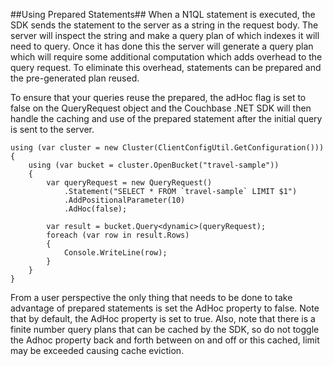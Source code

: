 ##Using Prepared Statements##
When a N1QL statement is executed, the SDK sends the statement to the server as a string in the request body. The server will inspect the string and make a query plan of which indexes it will need to query. Once it has done this the server will generate a query plan which will require some additional computation which adds overhead to the query request. To eliminate this overhead, statements can be prepared and the pre-generated plan reused.

To ensure that your queries reuse the prepared, the adHoc flag is set to false on the QueryRequest object and the Couchbase .NET SDK will then handle the caching and use of the prepared statement after the initial query is sent to the server. 

    using (var cluster = new Cluster(ClientConfigUtil.GetConfiguration()))
    {
        using (var bucket = cluster.OpenBucket("travel-sample"))
        {
            var queryRequest = new QueryRequest()
                .Statement("SELECT * FROM `travel-sample` LIMIT $1")
                .AddPositionalParameter(10)
                .AdHoc(false);

            var result = bucket.Query<dynamic>(queryRequest);
            foreach (var row in result.Rows)
            {
                Console.WriteLine(row);
            }
        }
    }

From a user perspective the only thing that needs to be done to take advantage of prepared statements is set the AdHoc property to false. Note that by default, the AdHoc property is set to true. Also, note that there is a finite number query plans that can be cached by the SDK, so do not toggle the Adhoc property back and forth between on and off or this cached, limit may be exceeded causing cache eviction.


